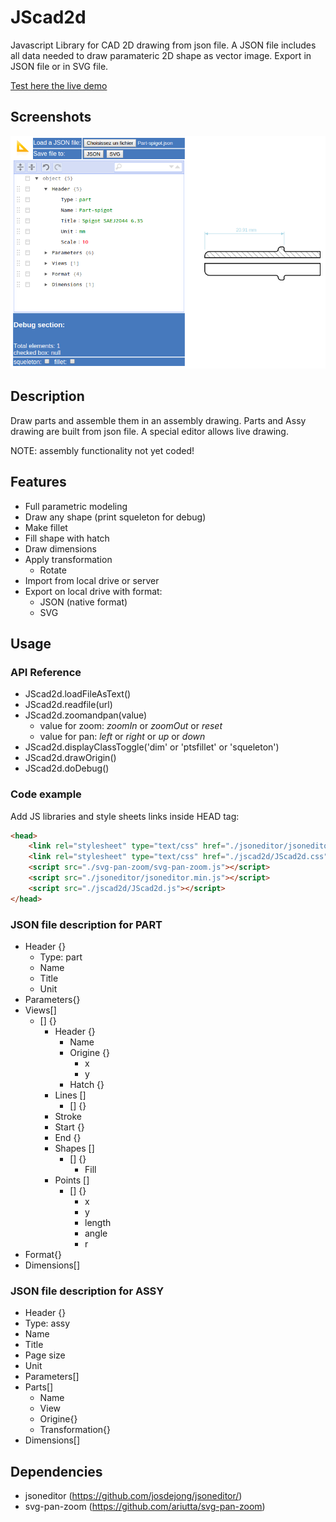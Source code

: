# JScad2d

Javascript Library for CAD 2D drawing from json file. A JSON file includes all data needed to draw paramateric 2D shape as vector image. Export in JSON file or in SVG file.

[Test here the live demo](https://benardt.github.io/indexjscad2d.htm)

## Screenshots

![Global view](./misc/VueGlobale.png)

## Description

Draw parts and assemble them in an assembly drawing. Parts and Assy drawing are built from json file. A special editor allows live drawing.

NOTE: assembly functionality not yet coded!

## Features

* Full parametric modeling
* Draw any shape (print squeleton for debug)
* Make fillet
* Fill shape with hatch
* Draw dimensions
* Apply transformation
  * Rotate
* Import from local drive or server
* Export on local drive with format:
  * JSON (native format)
  * SVG

## Usage

### API Reference

* JScad2d.loadFileAsText()
* JScad2d.readfile(url)
* JScad2d.zoomandpan(value)
  * value for zoom: _zoomIn_ or _zoomOut_ or _reset_
  * value for pan: _left_ or _right_ or _up_ or _down_
* JScad2d.displayClassToggle('dim' or 'ptsfillet' or 'squeleton')
* JScad2d.drawOrigin()
* JScad2d.doDebug()

### Code example

Add JS libraries and style sheets links inside HEAD tag:
```html
<head>
    <link rel="stylesheet" type="text/css" href="./jsoneditor/jsoneditor.min.css">
    <link rel="stylesheet" type="text/css" href="./jscad2d/JScad2d.css">
    <script src="./svg-pan-zoom/svg-pan-zoom.js"></script>
    <script src="./jsoneditor/jsoneditor.min.js"></script>
    <script src="./jscad2d/JScad2d.js"></script>
</head>
```

### JSON file description for PART

* Header {}
  * Type: part
  * Name
  * Title
  * Unit
* Parameters{}
* Views[]
  * [] {}
    * Header {}
      * Name
      * Origine {}
        * x
	    * y
      * Hatch {}
    * Lines []
      * [] {}
	* Stroke
	* Start {}
	* End {}
    * Shapes []
      * [] {}
        * Fill
	* Points []
	  * [] {}
	    * x
	    * y
	    * length
	    * angle
	    * r
* Format{}
* Dimensions[]

### JSON file description for ASSY

* Header {}
 * Type: assy
 * Name
 * Title
 * Page size
 * Unit
* Parameters[]
* Parts[]
  * Name
  * View
  * Origine{}
  * Transformation{}
* Dimensions[]
  
## Dependencies

* jsoneditor (https://github.com/josdejong/jsoneditor/)
* svg-pan-zoom (https://github.com/ariutta/svg-pan-zoom)


